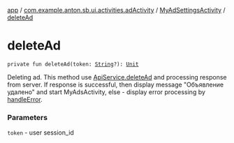 [app](../../index.md) / [com.example.anton.sb.ui.activities.adActivity](../index.md) / [MyAdSettingsActivity](index.md) / [deleteAd](./delete-ad.md)

# deleteAd

`private fun deleteAd(token: `[`String`](https://kotlinlang.org/api/latest/jvm/stdlib/kotlin/-string/index.html)`?): `[`Unit`](https://kotlinlang.org/api/latest/jvm/stdlib/kotlin/-unit/index.html)

Deleting ad. This method use [ApiService.deleteAd](../../com.example.anton.sb.service/-api-service/delete-ad.md) and processing response from server.
If response is successful, then display message "Объявление удалено" and start MyAdsActivity, else - display error
processing by [handleError](../../com.example.anton.sb.extensions/handle-error.md).

### Parameters

`token` - user session_id